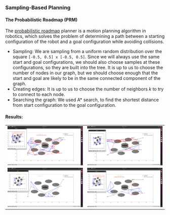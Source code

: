### Sampling-Based Planning 

#### The Probabilistic Roadmap (PRM)

The [probabilistic roadmap](https://en.wikipedia.org/wiki/Probabilistic_roadmap) planner is a motion planning algorithm in robotics, which solves the problem of determining a path between a starting configuration of the robot and a goal configuration while avoiding collisions.

- Sampling: We are sampling from a uniform random distribution over the square `[-0.5, 0.5] x [-0.5, 0.5]`. Since we will always use the same start and goal configurations, we should also choose samples at these configurations, so they are built into the tree. It is up to us to choose the number of nodes in our graph, but we should choose enough that the start and goal are likely to be in the same connected component of the graph.
- Creating edges: It is up to us to choose the number of neighbors $k$ to try to connect to each node.
- Searching the graph: We used A* search, to find the shortest distance from start configuration to the goal configuration.

#### Results:

  <table>
  <tr>
    <td><img src="https://github.com/anubhav1772/Coursera_Solutions/blob/main/PRM_with_AstarSearch/imgs/N20_K5.png?raw=true" height="60%" width="100%"/></td>
    <td><img src="https://github.com/anubhav1772/Coursera_Solutions/blob/main/PRM_with_AstarSearch/imgs/Eight_Obstacles_test_result2.png?raw=true" height="60%" width="100%"/></td>
  </tr>
  <tr>
    <td><img src="https://github.com/anubhav1772/Coursera_Solutions/blob/main/PRM_with_AstarSearch/imgs/N10_K3.png?raw=true" height="60%" width="100%"/></td>
    <td><img src="https://github.com/anubhav1772/Coursera_Solutions/blob/main/PRM_with_AstarSearch/imgs/N15_K3.png?raw=true" height="60%" width="100%"/></td>
  </tr>
  </table>
